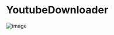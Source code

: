 # YoutubeDownloader


![image](https://github.com/mosmduali/YoutubeDownloader/assets/65809305/c229d767-5bf0-428a-ad6f-050ed8336d45)
